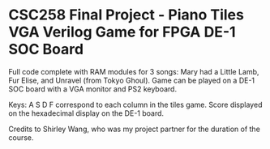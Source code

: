 # CSC258 Final Project - Piano Tiles VGA Verilog Game for FPGA DE-1 SOC Board
Full code complete with RAM modules for 3 songs: Mary had a Little Lamb, Fur Elise, and Unravel (from Tokyo Ghoul). Game can be played on a DE-1 SOC board with a VGA monitor and PS2 keyboard.

Keys: A S D F correspond to each column in the tiles game. Score displayed on the hexadecimal display on the DE-1 board.

Credits to Shirley Wang, who was my project partner for the duration of the course.
